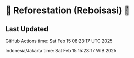 
# 🌳 Reforestation (Reboisasi) 🌲

## Last Updated

GitHub Actions time: Sat Feb 15 08:23:17 UTC 2025

Indonesia/Jakarta time: Sat Feb 15 15:23:17 WIB 2025

